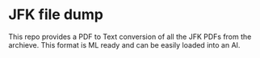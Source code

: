 # JFK file dump

This repo provides a PDF to Text conversion of all the JFK PDFs from the archieve. This format is ML ready and can be easily loaded into an AI.

